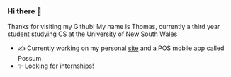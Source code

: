 ### Hi there 👋

<!--
**tc3149/tc3149** is a ✨ _special_ ✨ repository because its `README.md` (this file) appears on your GitHub profile.

Here are some ideas to get you started:

- 🔭 I’m currently working on ...
- 🌱 I’m currently learning ...
- 👯 I’m looking to collaborate on ...
- 🤔 I’m looking for help with ...
- 💬 Ask me about ...
- 📫 How to reach me: ...
- 😄 Pronouns: ...
- ⚡ Fun fact: ...
-->

Thanks for visiting my Github! My name is Thomas, currently a third year student studying CS at the University of New South Wales

* ✍️ Currently working on my personal [site](https://thomasc.me) and a POS mobile app called Possum
* ✨ Looking for internships! 
